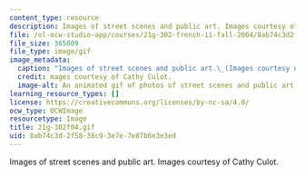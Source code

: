 ```yaml
---
content_type: resource
description: Images of street scenes and public art. Images courtesy of Cathy Culot.
file: /ol-ocw-studio-app/courses/21g-302-french-ii-fall-2004/8ab74c3d2f5838c93e7e7e87b6e3e3ed_21g-302f04.gif
file_size: 365009
file_type: image/gif
image_metadata:
  caption: "Images of street scenes and public art.\_(Images courtesy of Cathy Culot.)"
  credit: mages courtesy of Cathy Culot.
  image-alt: An animated gif of photos of street scenes and public art.
learning_resource_types: []
license: https://creativecommons.org/licenses/by-nc-sa/4.0/
ocw_type: OCWImage
resourcetype: Image
title: 21g-302f04.gif
uid: 8ab74c3d-2f58-38c9-3e7e-7e87b6e3e3ed
---
```

Images of street scenes and public art. Images courtesy of Cathy Culot.